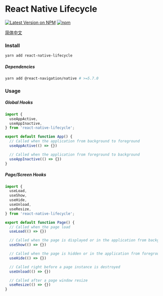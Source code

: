 # React Native Lifecycle

[![Latest Version on NPM](https://img.shields.io/npm/v/react-native-lifecycle.svg?style=flat-square)](https://npmjs.com/package/react-native-lifecycle)
[![npm](https://img.shields.io/npm/dt/react-native-lifecycle.svg?style=flat-square)](https://www.npmjs.com/package/react-native-lifecycle)

[简体中文](./README.zh-CN.md)

### Install

``` sh
yarn add react-native-lifecycle
```

##### Dependencies

``` sh
yarn add @react-navigation/native # >=5.7.0
```


### Usage

##### Global Hooks

``` js
import {
  useAppActive,
  useAppInactive,
} from 'react-native-lifecycle';

export default function App() {
  // Called when the application from background to foreground
  useAppActive(() => {})

  // Called when the application from foreground to background
  useAppInactive(() => {})
}
```

##### Page/Screen Hooks

``` js
import {
  useLoad,
  useShow,
  useHide,
  useUnload,
  useResize,
} from 'react-native-lifecycle';

export default function Page() {
  // Called when the page load
  useLoad(() => {})

  // Called when the page is displayed or in the application from background to foreground
  useShow(() => {})

  // Called when the page is hidden or in the application from foreground to background
  useHide(() => {})

  // Called right before a page instance is destroyed
  useUnload(() => {})

  // Called after a page window resize
  useResize(() => {})
}
```

